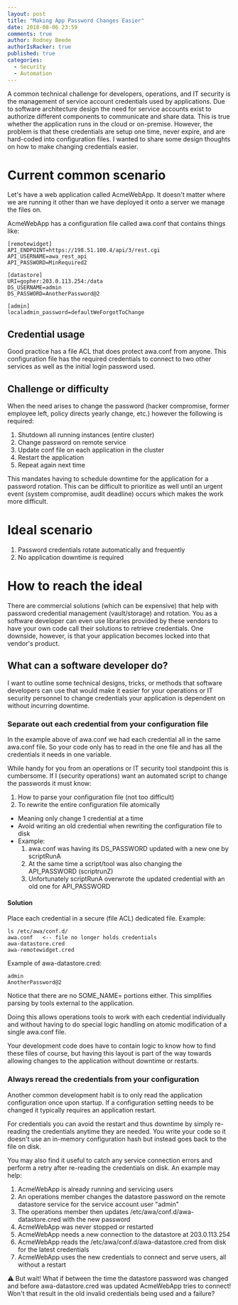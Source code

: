 ```yaml
---
layout: post
title: "Making App Password Changes Easier"
date: 2018-08-06 23:59
comments: true
author: Rodney Beede
authorIsRacker: true
published: true
categories:
  - Security
  - Automation
---
```


 A common technical challenge for developers, operations, and IT security is the management of service account credentials used by applications.  Due to software architecture design the need for service accounts exist to authorize different components to communicate and share data.  This is true whether the application runs in the cloud or on-premise.  However, the problem is that these credentials are setup one time, never expire, and are hard-coded into configuration files.  I wanted to share some design thoughts on how to make changing credentials easier.

  <!-- more -->

# Current common scenario

Let's have a web application called AcmeWebApp.  It doesn't matter where we are running it other than we have deployed it onto a server we manage the files on.

AcmeWebApp has a configuration file called awa.conf that contains things like:
```
[remotewidget]
API_ENDPOINT=https://198.51.100.4/api/3/rest.cgi
API_USERNAME=awa_rest_api
API_PASSWORD=MinRequired2

[datastore]
URI=gopher:203.0.113.254:/data
DS_USERNAME=admin
DS_PASSWORD=AnotherPassword@2

[admin]
localadmin_password=defaultWeForgotToChange
```

## Credential usage

Good practice has a file ACL that does protect awa.conf from anyone.  This configuration file has the required credentials to connect to two other services as well as the initial login password used.

## Challenge or difficulty

When the need arises to change the password (hacker compromise, former employee left, policy directs yearly change, etc.) however the following is required:

1. Shutdown all running instances (entire cluster)
1. Change password on remote service
1. Update conf file on each application in the cluster
1. Restart the application
1. Repeat again next time

This mandates having to schedule downtime for the application for a password rotation.  This can be difficult to prioritize as well until an urgent event (system compromise, audit deadline) occurs which makes the work more difficult.

# Ideal scenario

1. Password credentials rotate automatically and frequently
1. No application downtime is required

# How to reach the ideal

There are commercial solutions (which can be expensive) that help with password credential management (vault/storage) and rotation.  You as a software developer can even use libraries provided by these vendors to have your own code call their solutions to retrieve credentials.  One downside, however, is that your application becomes locked into that vendor's product.

## What can a software developer do?

I want to outline some technical designs, tricks, or methods that software developers can use that would make it easier for your operations or IT security personnel to change credentials your application is dependent on without incurring downtime.

### Separate out each credential from your configuration file

In the example above of awa.conf we had each credential all in the same awa.conf file.  So your code only has to read in the one file and has all the credentials it needs in one variable.

While handy for you from an operations or IT security tool standpoint this is cumbersome.  If I (security operations) want an automated script to change the passwords it must know:
1. How to parse your configuration file (not too difficult)
1. To rewrite the entire configuration file atomically
  * Meaning only change 1 credential at a time
  * Avoid writing an old credential when rewriting the configuration file to disk
  * Example:
    1. awa.conf was having its DS_PASSWORD updated with a new one by scriptRunA
    1. At the same time a script/tool was also changing the API_PASSWORD (scriptrunZ)
    1. Unfortunately scriptRunA overwrote the updated credential with an old one for API_PASSWORD
    
#### Solution

Place each credential in a secure (file ACL) dedicated file.  Example:

```
ls /etc/awa/conf.d/
awa.conf   <-- file no longer holds credentials
awa-datastore.cred
awa-remotewidget.cred
```

Example of awa-datastore.cred:
```
admin
AnotherPassword@2
```

Notice that there are no SOME_NAME= portions either.  This simplifies parsing by tools external to the application.

Doing this allows operations tools to work with each credential individually and without having to do special logic handling on atomic modification of a single awa.conf file.

Your development code does have to contain logic to know how to find these files of course, but having this layout is part of the way towards allowing changes to the application without downtime or restarts.


### Always reread the credentials from your configuration

Another common development habit is to only read the application configuration once upon startup.  If a configuration setting needs to be changed it typically requires an application restart.

For credentials you can avoid the restart and thus downtime by simply re-reading the credentials anytime they are needed.  You write your code so it doesn't use an in-memory configuration hash but instead goes back to the file on disk.

You may also find it useful to catch any service connection errors and perform a retry after re-reading the credentials on disk.  An example may help:

1. AcmeWebApp is already running and servicing users
1. An operations member changes the datastore password on the remote datastore service for the service account user "admin"
1. The operations member then updates /etc/awa/conf.d/awa-datastore.cred with the new password
1. AcmeWebApp was never stopped or restarted
1. AcmeWebApp needs a new connection to the datastore at 203.0.113.254
1. AcmeWebApp reads the /etc/awa/conf.d/awa-datastore.cred from disk for the latest credentials
1. AcmeWebApp uses the new credentials to connect and serve users, all without a restart

:warning:
  But wait!  What if between the time the datastore password was changed and before awa-datastore.cred was updated AcmeWebApp tries to connect!  Won't that result in the old invalid credentials being used and a failure?

